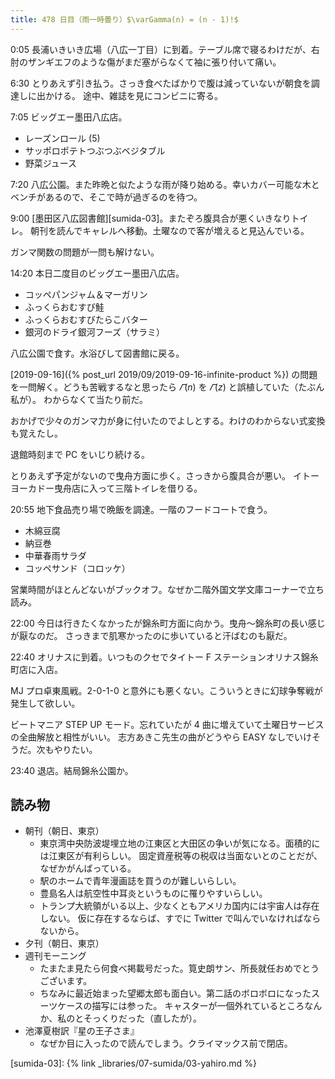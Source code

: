 ```yaml
---
title: 478 日目（雨一時曇り）$\varGamma(n) = (n - 1)!$
---
```


0:05 長浦いきいき広場（八広一丁目）に到着。テーブル席で寝るわけだが、右肘のザンギエフのような傷がまだ塞がらなくて袖に張り付いて痛い。

6:30 とりあえず引き払う。さっき食べたばかりで腹は減っていないが朝食を調達しに出かける。
途中、雑誌を見にコンビニに寄る。

7:05 ビッグエー墨田八広店。

* レーズンロール (5)
* サッポロポテトつぶつぶベジタブル
* 野菜ジュース

7:20 八広公園。また昨晩と似たような雨が降り始める。幸いカバー可能な木とベンチがあるので、そこで時が過ぎるのを待つ。

9:00 [墨田区八広図書館][sumida-03]。またぞろ腹具合が悪くいきなりトイレ。
朝刊を読んでキャレルへ移動。土曜なので客が増えると見込んでいる。

ガンマ関数の問題が一問も解けない。

14:20 本日二度目のビッグエー墨田八広店。

* コッペパンジャム＆マーガリン
* ふっくらおむすび鮭
* ふっくらおむすびたらこバター
* 銀河のドライ銀河フーズ（サラミ）

八広公園で食す。水浴びして図書館に戻る。

[2019-09-16]({% post_url 2019/09/2019-09-16-infinite-product %})
の問題を一問解く。どうも苦戦するなと思ったら $\varGamma(n)$ を $\varGamma(z)$ と誤植していた（たぶん私が）。
わからなくて当たり前だ。

おかげで少々のガンマ力が身に付いたのでよしとする。わけのわからない式変換も覚えたし。

退館時刻まで PC をいじり続ける。

とりあえず予定がないので曳舟方面に歩く。さっきから腹具合が悪い。
イトーヨーカドー曳舟店に入って三階トイレを借りる。

20:55 地下食品売り場で晩飯を調達。一階のフードコートで食う。

* 木綿豆腐
* 納豆巻
* 中華春雨サラダ
* コッペサンド（コロッケ）

営業時間がほとんどないがブックオフ。なぜか二階外国文学文庫コーナーで立ち読み。

22:00 今日は行きたくなかったが錦糸町方面に向かう。曳舟～錦糸町の長い感じが厭なのだ。
さっきまで肌寒かったのに歩いていると汗ばむのも厭だ。

22:40 オリナスに到着。いつものクセでタイトー F ステーションオリナス錦糸町店に入店。

MJ プロ卓東風戦。2-0-1-0 と意外にも悪くない。こういうときに幻球争奪戦が発生して欲しい。

ビートマニア STEP UP モード。忘れていたが 4 曲に増えていて土曜日サービスの全曲解放と相性がいい。
志方あきこ先生の曲がどうやら EASY なしでいけそうだ。次もやりたい。

23:40 退店。結局錦糸公園か。

## 読み物

* 朝刊（朝日、東京）
  * 東京湾中央防波堤埋立地の江東区と大田区の争いが気になる。面積的には江東区が有利らしい。
    固定資産税等の税収は当面ないとのことだが、なぜかがんばっている。
  * 駅のホームで青年漫画誌を買うのが難しいらしい。
  * 豊島名人は航空性中耳炎というものに罹りやすいらしい。
  * トランプ大統領がいる以上、少なくともアメリカ国内には宇宙人は存在しない。
    仮に存在するならば、すでに Twitter で叫んでいなければならないから。
* 夕刊（朝日、東京）
* 週刊モーニング
  * たまたま見たら何食べ掲載号だった。筧史朗サン、所長就任おめでとうございます。
  * ちなみに最近始まった望郷太郎も面白い。第二話のボロボロになったスーツケースの描写には参った。
    キャスターが一個外れているところなんか、私のとそっくりだった（直したが）。
* 池澤夏樹訳『星の王子さま』
  * なぜか目に入ったので読んでしまう。クライマックス前で閉店。

[sumida-03]: {% link _libraries/07-sumida/03-yahiro.md %}
